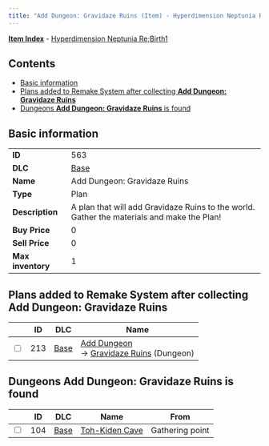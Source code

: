 ```yaml
---
title: "Add Dungeon: Gravidaze Ruins (Item) - Hyperdimension Neptunia Re;Birth1"
---
```


[**Item Index**](/neptunia/rb1/item/index.html) - [Hyperdimension Neptunia Re;Birth1](/neptunia/rb1)

## Contents

- [Basic information](#basic-information)
- [Plans added to Remake System after collecting **Add Dungeon: Gravidaze Ruins**](#plans-added-to-remake-system-after-collecting-add-dungeon-gravidaze-ruins)
- [Dungeons **Add Dungeon: Gravidaze Ruins** is found](#dungeons-add-dungeon-gravidaze-ruins-is-found)

## Basic information

|   |   |
| -- | -- |
| **ID** | 563 |
| **DLC** | [Base](/neptunia/rb1/dlc/1-base.html) |
| **Name** | Add Dungeon: Gravidaze Ruins |
| **Type** | Plan |
| **Description** | A plan that will add Gravidaze Ruins to the world. Gather the materials and make the Plan! |
| **Buy Price** | 0 |
| **Sell Price** | 0 |
| **Max inventory** | 1 |


## Plans added to Remake System after collecting **Add Dungeon: Gravidaze Ruins**

|    | ID | DLC | Name |
| -- | -- | --- | ---- |
| <input type="checkbox" id="rb1-remake-1-213" class="trackbox" /> | 213 | [Base](/neptunia/rb1/dlc/1-base.html) | [Add Dungeon](/neptunia/rb1/remake/1-213-add-dungeon.html)<br /> → [Gravidaze Ruins](/neptunia/rb1/dungeon/1-106-gravidaze-ruins.html) (Dungeon) |


## Dungeons **Add Dungeon: Gravidaze Ruins** is found

|    | ID | DLC | Name | From |
| -- | -- | --- | ---- | ---- |
| <input type="checkbox" id="rb1-dungeon-1-104" class="trackbox" /> | 104 | [Base](/neptunia/rb1/dlc/1-base.html) | [Toh-Kiden Cave](/neptunia/rb1/dungeon/1-104-toh-kiden-cave.html) | Gathering point |
